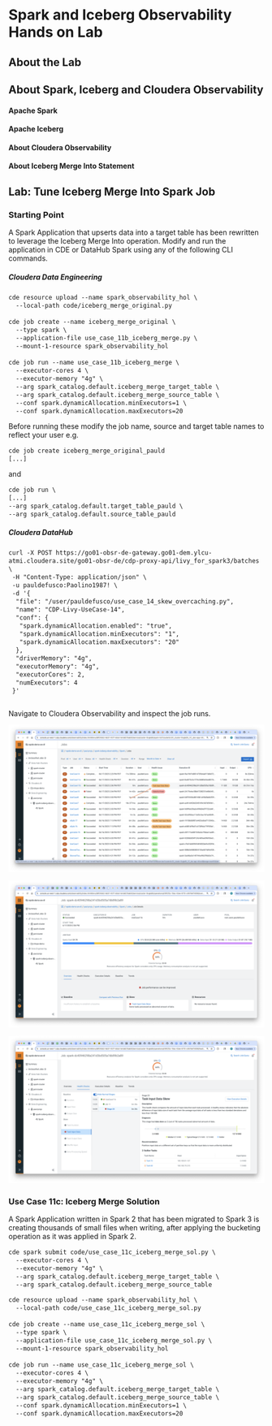 # Spark and Iceberg Observability Hands on Lab

## About the Lab

## About Spark, Iceberg and Cloudera Observability

#### Apache Spark

#### Apache Iceberg

#### About Cloudera Observability

#### About Iceberg Merge Into Statement



## Lab: Tune Iceberg Merge Into Spark Job

### Starting Point

A Spark Application that upserts data into a target table has been rewritten to leverage the Iceberg Merge Into operation. Modify and run the application in CDE or DataHub Spark using any of the following CLI commands.

##### Cloudera Data Engineering

```
cde resource upload --name spark_observability_hol \
  --local-path code/iceberg_merge_original.py

cde job create --name iceberg_merge_original \
  --type spark \
  --application-file use_case_11b_iceberg_merge.py \
  --mount-1-resource spark_observability_hol

cde job run --name use_case_11b_iceberg_merge \
  --executor-cores 4 \
  --executor-memory "4g" \
  --arg spark_catalog.default.iceberg_merge_target_table \
  --arg spark_catalog.default.iceberg_merge_source_table \
  --conf spark.dynamicAllocation.minExecutors=1 \
  --conf spark.dynamicAllocation.maxExecutors=20
```

Before running these modify the job name, source and target table names to reflect your user e.g.

```
cde job create iceberg_merge_original_pauld
[...]
```

and

```
cde job run \
[...]
--arg spark_catalog.default.target_table_pauld \
--arg spark_catalog.default.source_table_pauld
```

##### Cloudera DataHub

```
curl -X POST https://go01-obsr-de-gateway.go01-dem.ylcu-atmi.cloudera.site/go01-obsr-de/cdp-proxy-api/livy_for_spark3/batches \
 -H "Content-Type: application/json" \
 -u pauldefusco:Paolino1987! \
 -d '{
  "file": "/user/pauldefusco/use_case_14_skew_overcaching.py",
  "name": "CDP-Livy-UseCase-14",
  "conf": {
   "spark.dynamicAllocation.enabled": "true",
   "spark.dynamicAllocation.minExecutors": "1",
   "spark.dynamicAllocation.maxExecutors": "20"
  },
  "driverMemory": "4g",
  "executorMemory": "4g",
  "executorCores": 2,
  "numExecutors": 4
 }'
```

##

Navigate to Cloudera Observability and inspect the job runs.

![alt text](img/usecase_11_b_task_skew_1.png)

![alt text](img/usecase_11_b_task_skew_2.png)

![alt text](img/usecase_11_b_task_skew_3.png)

### Use Case 11c: Iceberg Merge Solution

A Spark Application written in Spark 2 that has been migrated to Spark 3 is creating thousands of small files when writing, after applying the bucketing operation as it was applied in Spark 2.

```
cde spark submit code/use_case_11c_iceberg_merge_sol.py \
  --executor-cores 4 \
  --executor-memory "4g" \
  --arg spark_catalog.default.iceberg_merge_target_table \
  --arg spark_catalog.default.iceberg_merge_source_table
```

```
cde resource upload --name spark_observability_hol \
  --local-path code/use_case_11c_iceberg_merge_sol.py

cde job create --name use_case_11c_iceberg_merge_sol \
  --type spark \
  --application-file use_case_11c_iceberg_merge_sol.py \
  --mount-1-resource spark_observability_hol

cde job run --name use_case_11c_iceberg_merge_sol \
  --executor-cores 4 \
  --executor-memory "4g" \
  --arg spark_catalog.default.iceberg_merge_target_table \
  --arg spark_catalog.default.iceberg_merge_source_table \
  --conf spark.dynamicAllocation.minExecutors=1 \
  --conf spark.dynamicAllocation.maxExecutors=20
```
